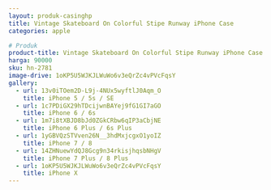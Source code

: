 ```yaml
---
layout: produk-casinghp
title: Vintage Skateboard On Colorful Stipe Runway iPhone Case
categories: apple

# Produk
product-title: Vintage Skateboard On Colorful Stipe Runway iPhone Case
harga: 90000
sku: hn-2781
image-drive: 1oKP5U5WJKJLWuWo6v3eQrZc4vPVcFqsY
gallery:
  - url: 13v0iTOem2D-L9j-4NUx5wyftlJ0Aqm_O
    title: iPhone 5 / 5s / SE
  - url: 1c7PDiGX29hTDcijwnBAYej9fG1GI7aGO
    title: iPhone 6 / 6s
  - url: 1m7i8tXBJD8bJd0ZGkCRbw6qIP3aCbjNE
    title: iPhone 6 Plus / 6s Plus
  - url: 1yGBVQzSTVven26N__3hdMxjcgxO1yoIZ
    title: iPhone 7 / 8
  - url: 14ZHNuewYdQJ8Gcg9n34rkisjhqsbNHgV
    title: iPhone 7 Plus / 8 Plus
  - url: 1oKP5U5WJKJLWuWo6v3eQrZc4vPVcFqsY
    title: iPhone X
---
```

